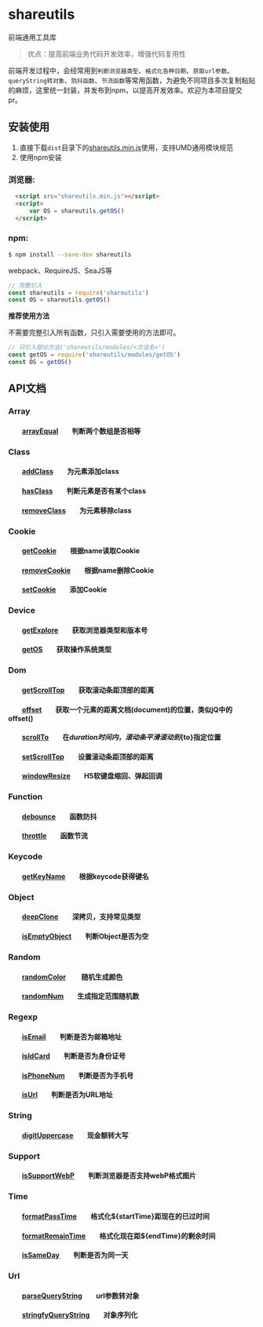 # shareutils

 
前端通用工具库  

> 优点：提高前端业务代码开发效率，增强代码复用性

前端开发过程中，会经常用到`判断浏览器类型`、`格式化各种日期`、`获取url参数`、`queryString转对象`、`防抖函数`、`节流函数`等常用函数，为避免不同项目多次复制粘贴的麻烦，这里统一封装，并发布到npm，以提高开发效率。欢迎为本项目提交pr。

## 安装使用

1. 直接下载`dist`目录下的[shareutils.min.js](https://github.com/zhangzl1988/shareutils/blob/master/dist/shareutils.min.js)使用，支持UMD通用模块规范  
2. 使用npm安装

### 浏览器:
``` html
  <script src="shareutils.min.js"></script>
  <script>
      var OS = shareutils.getOS()
  </script>
```

### npm:
``` bash
$ npm install --save-dev shareutils
```

webpack、RequireJS、SeaJS等

``` javascript
// 完整引入
const shareutils = require('shareutils')
const OS = shareutils.getOS()
```

**推荐使用方法**  

不需要完整引入所有函数，只引入需要使用的方法即可。
``` javascript
// 只引入部分方法('shareutils/modules/<方法名>')
const getOS = require('shareutils/modules/getOS')
const OS = getOS()
```
## API文档

### Array  
#### &emsp;&emsp;[arrayEqual][arrayEqual]&emsp;&emsp;判断两个数组是否相等 

### Class
#### &emsp;&emsp;[addClass][addClass]&emsp;&emsp;为元素添加class  
#### &emsp;&emsp;[hasClass][hasClass]&emsp;&emsp;判断元素是否有某个class  
#### &emsp;&emsp;[removeClass][removeClass]&emsp;&emsp;为元素移除class  

### Cookie 
#### &emsp;&emsp;[getCookie][getCookie]&emsp;&emsp;根据name读取Cookie  
#### &emsp;&emsp;[removeCookie][removeCookie]&emsp;&emsp;根据name删除Cookie
#### &emsp;&emsp;[setCookie][setCookie]&emsp;&emsp;添加Cookie 

### Device  
#### &emsp;&emsp;[getExplore][getExplore]&emsp;&emsp;获取浏览器类型和版本号  
#### &emsp;&emsp;[getOS][getOS]&emsp;&emsp;获取操作系统类型

### Dom  
#### &emsp;&emsp;[getScrollTop][getScrollTop]&emsp;&emsp;获取滚动条距顶部的距离
#### &emsp;&emsp;[offset][offset]&emsp;&emsp;获取一个元素的距离文档(document)的位置，类似jQ中的offset()
#### &emsp;&emsp;[scrollTo][scrollTo]&emsp;&emsp;在${duration}时间内，滚动条平滑滚动到${to}指定位置
#### &emsp;&emsp;[setScrollTop][setScrollTop]&emsp;&emsp;设置滚动条距顶部的距离
#### &emsp;&emsp;[windowResize][windowResize]&emsp;&emsp;H5软键盘缩回、弹起回调

### Function  
#### &emsp;&emsp;[debounce][debounce]&emsp;&emsp;函数防抖   
#### &emsp;&emsp;[throttle][throttle]&emsp;&emsp;函数节流   

### Keycode  
#### &emsp;&emsp;[getKeyName][getKeyName]&emsp;&emsp;根据keycode获得键名 

### Object  
#### &emsp;&emsp;[deepClone][deepClone]&emsp;&emsp;深拷贝，支持常见类型
#### &emsp;&emsp;[isEmptyObject][isEmptyObject]&emsp;&emsp;判断Object是否为空

### Random  
#### &emsp;&emsp;[randomColor][randomColor] &emsp;&emsp;随机生成颜色
#### &emsp;&emsp;[randomNum][randomNum]&emsp;&emsp;生成指定范围随机数 

### Regexp  
#### &emsp;&emsp;[isEmail][isEmail]&emsp;&emsp;判断是否为邮箱地址 
#### &emsp;&emsp;[isIdCard][isIdCard]&emsp;&emsp;判断是否为身份证号
#### &emsp;&emsp;[isPhoneNum][isPhoneNum]&emsp;&emsp;判断是否为手机号  
#### &emsp;&emsp;[isUrl][isUrl]&emsp;&emsp;判断是否为URL地址

### String  
#### &emsp;&emsp;[digitUppercase][digitUppercase]&emsp;&emsp;现金额转大写

### Support  
#### &emsp;&emsp;[isSupportWebP][isSupportWebP]&emsp;&emsp;判断浏览器是否支持webP格式图片
#### 

### Time  
#### &emsp;&emsp;[formatPassTime][formatPassTime]&emsp;&emsp;格式化${startTime}距现在的已过时间
#### &emsp;&emsp;[formatRemainTime][formatRemainTime]&emsp;&emsp;格式化现在距${endTime}的剩余时间
#### &emsp;&emsp;[isSameDay][isSameDay]&emsp;&emsp;判断是否为同一天

### Url
#### &emsp;&emsp;[parseQueryString][parseQueryString]&emsp;&emsp;url参数转对象
#### &emsp;&emsp;[stringfyQueryString][stringfyQueryString]&emsp;&emsp;对象序列化

[arrayEqual]:https://github.com/zhangzl1988/shareutils/blob/master/src/array/arrayEqual.js

[addClass]:https://github.com/zhangzl1988/shareutils/blob/master/src/class/addClass.js
[hasClass]:https://github.com/zhangzl1988/shareutils/blob/master/src/class/hasClass.js
[removeClass]:https://github.com/zhangzl1988/shareutils/blob/master/src/class/removeClass.js

[getCookie]:https://github.com/zhangzl1988/shareutils/blob/master/src/cookie/getCookie.js
[removeCookie]:https://github.com/zhangzl1988/shareutils/blob/master/src/cookie/removeCookie.js
[setCookie]:https://github.com/zhangzl1988/shareutils/blob/master/src/cookie/setCookie.js

[getExplore]:https://github.com/zhangzl1988/shareutils/blob/master/src/device/getExplore.js
[getOS]:https://github.com/zhangzl1988/shareutils/blob/master/src/device/getOS.js

[getScrollTop]:https://github.com/zhangzl1988/shareutils/blob/master/src/dom/getScrollTop.js
[offset]:https://github.com/zhangzl1988/shareutils/blob/master/src/dom/offset.js
[scrollTo]:https://github.com/zhangzl1988/shareutils/blob/master/src/dom/scrollTo.js
[setScrollTop]:https://github.com/zhangzl1988/shareutils/blob/master/src/dom/setScrollTop.js
[windowResize]:https://github.com/zhangzl1988/shareutils/blob/master/src/dom/windowResize.js

[debounce]:https://github.com/zhangzl1988/shareutils/blob/master/src/function/debounce.js
[throttle]:https://github.com/zhangzl1988/shareutils/blob/master/src/function/throttle.js

[getKeyName]:https://github.com/zhangzl1988/shareutils/blob/master/src/keycode/getKeyName.js

[deepClone]:https://github.com/zhangzl1988/shareutils/blob/master/src/object/deepClone.js
[isEmptyObject]:https://github.com/zhangzl1988/shareutils/blob/master/src/object/isEmptyObject.js

[randomColor]:https://github.com/zhangzl1988/shareutils/blob/master/src/random/randomColor.js
[randomNum]:https://github.com/zhangzl1988/shareutils/blob/master/src/random/randomNum.js

[isEmail]:https://github.com/zhangzl1988/shareutils/blob/master/src/regexp/isEmail.js
[isIdCard]:https://github.com/zhangzl1988/shareutils/blob/master/src/regexp/isIdCard.js
[isPhoneNum]:https://github.com/zhangzl1988/shareutils/blob/master/src/regexp/isPhoneNum.js
[isUrl]:https://github.com/zhangzl1988/shareutils/blob/master/src/regexp/isUrl.js

[digitUppercase]:https://github.com/zhangzl1988/shareutils/blob/master/src/string/digitUppercase.js

[isSupportWebP]:https://github.com/zhangzl1988/shareutils/blob/master/src/support/isSupportWebP.js

[formatPassTime]:https://github.com/zhangzl1988/shareutils/blob/master/src/time/formatPassTime.js
[formatRemainTime]:https://github.com/zhangzl1988/shareutils/blob/master/src/time/formatRemainTime.js
[isSameDay]:https://github.com/zhangzl1988/shareutils/blob/master/src/time/isSameDay.js

[parseQueryString]:https://github.com/zhangzl1988/shareutils/blob/master/src/url/parseQueryString.js
[stringfyQueryString]:https://github.com/zhangzl1988/shareutils/blob/master/src/url/stringfyQueryString.js
